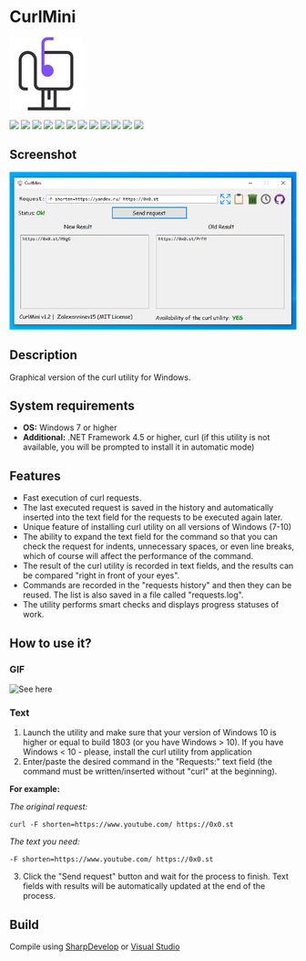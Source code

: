 # CurlMini

![alt](https://github.com/Zalexanninev15/CurlMini/blob/master/Logo.png?raw=true)

[![](https://img.shields.io/badge/platform-Windows-informational)](https://github.com/Zalexanninev15/CurlMini)
[![](https://img.shields.io/badge/written_on-.NET_Framework_4.5-512BD4.svg?logo=dotnet)](https://dotnet.microsoft.com/download/dotnet-framework/net45)
[![](https://img.shields.io/badge/written_on-C%23-%23239120.svg?logo=sharp&logoColor=white)](https://github.com/Zalexanninev15/CurlMini)
[![](https://img.shields.io/github/v/release/Zalexanninev15/CurlMini)](https://github.com/Zalexanninev15/CurlMini/releases/latest)
[![](https://img.shields.io/github/downloads/Zalexanninev15/CurlMini/total.svg)](https://github.com/Zalexanninev15/CurlMini/releases)
[![](https://img.shields.io/github/last-commit/Zalexanninev15/CurlMini)](https://github.com/Zalexanninev15/CurlMini/commits/master)
[![](https://img.shields.io/github/stars/Zalexanninev15/CurlMini.svg)](https://github.com/Zalexanninev15/CurlMini/stargazers)
[![](https://img.shields.io/github/forks/Zalexanninev15/CurlMini.svg)](https://github.com/Zalexanninev15/CurlMini/network/members)
[![](https://img.shields.io/github/issues/Zalexanninev15/CurlMini.svg)](https://github.com/Zalexanninev15/CurlMini/issues?q=is%3Aopen+is%3Aissue)
[![](https://img.shields.io/github/issues-closed/Zalexanninev15/CurlMini.svg)](https://github.com/Zalexanninev15/CurlMini/issues?q=is%3Aissue+is%3Aclosed)
[![](https://img.shields.io/badge/license-MIT-blue.svg)](LICENSE)
[![](https://img.shields.io/badge/Donate-FFDD00.svg?logo=buymeacoffee&logoColor=black)](https://z15.neocities.org/donate)

## Screenshot

![alt](https://github.com/Zalexanninev15/CurlMini/blob/master/CurlMini-Screenshot.png?raw=true)

## Description

Graphical version of the curl utility for Windows.

## System requirements

* **OS:** Windows 7 or higher
* **Additional:** .NET Framework 4.5 or higher, curl (if this utility is not available, you will be prompted to install it in automatic mode)

## Features

* Fast execution of curl requests.
* The last executed request is saved in the history and automatically inserted into the text field for the requests to be executed again later.
* Unique feature of installing curl utility on all versions of Windows (7-10)
* The ability to expand the text field for the command so that you can check the request for indents, unnecessary spaces, or even line breaks, which of course will affect the performance of the command.
* The result of the curl utility is recorded in text fields, and the results can be compared "right in front of your eyes".
* Commands are recorded in the "requests history" and then they can be reused. The list is also saved in a file called "requests.log".
* The utility performs smart checks and displays progress statuses of work.

## How to use it?

### GIF

![See here](https://github.com/Zalexanninev15/CurlMini/blob/master/CurlMini-Example.gif?raw=true)

### Text

1. Launch the utility and make sure that your version of Windows 10 is higher or equal to build 1803 (or you have Windows > 10). If you have Windows < 10 - please, install the curl utility from application
2. Enter/paste the desired command in the "Requests:" text field (the command must be written/inserted without "curl" at the beginning).

**For example:**

*The original request:*

```batch
curl -F shorten=https://www.youtube.com/ https://0x0.st
```

*The text you need:*

```console
-F shorten=https://www.youtube.com/ https://0x0.st
```

3. Click the "Send request" button and wait for the process to finish. Text fields with results will be automatically updated at the end of the process.

## Build

Compile using [SharpDevelop](https://sourceforge.net/projects/sharpdevelop) or [Visual Studio](https://visualstudio.microsoft.com/vs)
